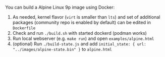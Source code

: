 You can build a Alpine Linux 9p image using Docker:

1. As needed, kernel flavor (`virt` is smaller than `lts`) and set of additional packages (community repo is enabled by default) can be edited in `Dockerfile`
2. Check and run `./build.sh` with started dockerd (podman works)
3. Run local webserver (e.g. `make run`) and open `examples/alpine.html`
4. (optional) Run `./build-state.js` and add `initial_state: { url: "../images/alpine-state.bin" }` to `alpine.html`
